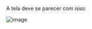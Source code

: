 A tela deve se parecer com isso:

![image](https://github.com/EricTach/ATVAngular/assets/99208930/29260317-6841-48f9-9145-40871ddfcf94)

